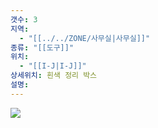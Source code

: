 ```yaml
---
갯수: 3
지역:
  - "[[../../ZONE/사무실|사무실]]"
종류: "[[도구]]"
위치:
  - "[[I-J|I-J]]"
상세위치: 흰색 정리 박스
설명:
---
```

![](http://192.168.50.22/devices/250308_IMG_0001.jpg)


